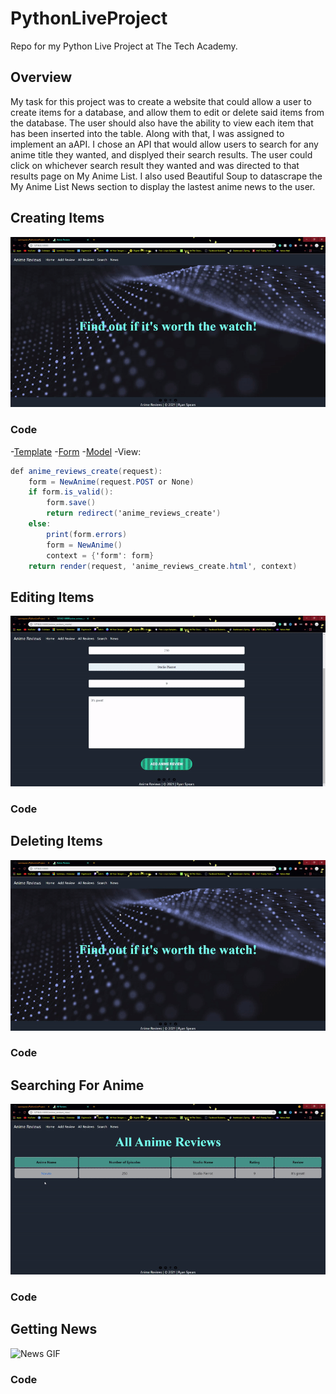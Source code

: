 # PythonLiveProject
Repo for my Python Live Project at The Tech Academy.

## Overview
My task for this project was to create a website that could allow a user to create items for a database, and allow them to edit or delete said items from the database. The user should also have the ability to view each item that has been inserted into the table. Along with that, I was assigned to implement an aAPI. I chose an API that would allow users to search for any anime title they wanted, and displyed their search results. The user could click on whichever search result they wanted and was directed to that results page on My Anime List. I also used Beautiful Soup to datascrape the My Anime List News section to display the lastest anime news to the user.

## Creating Items
![Create GIF](/GIFs/create.gif)
### Code
-[Template](https://github.com/ryanwspears/PythonLiveProject/blob/main/AnimeReviews/AnimeReviews/templates/anime_reviews_create.html)
-[Form](https://github.com/ryanwspears/PythonLiveProject/blob/main/AnimeReviews/AnimeReviews/forms.py)
-[Model](https://github.com/ryanwspears/PythonLiveProject/blob/main/AnimeReviews/AnimeReviews/models.py)
-View:
```cs
def anime_reviews_create(request):
    form = NewAnime(request.POST or None)
    if form.is_valid():
        form.save()
        return redirect('anime_reviews_create')
    else:
        print(form.errors)
        form = NewAnime()
        context = {'form': form}
    return render(request, 'anime_reviews_create.html', context)
```


## Editing Items
![Edit GIF](/GIFs/edit.gif)
### Code

## Deleting Items
![Delete GIF](/GIFs/delete.gif)
### Code

## Searching For Anime
![Search GIF](/GIFs/search.gif)
### Code

## Getting News
![News GIF](/GIFs/news.gif)
### Code
